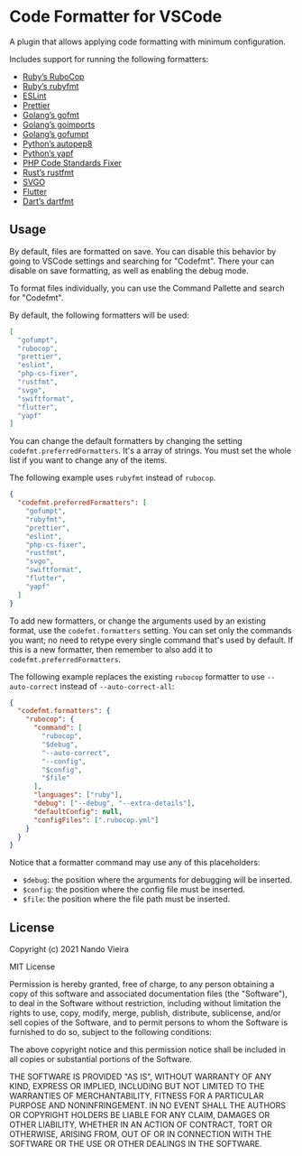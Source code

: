 # Code Formatter for VSCode

A plugin that allows applying code formatting with minimum configuration.

Includes support for running the following formatters:

- [Ruby’s RuboCop](https://rubocop.org)
- [Ruby’s rubyfmt](https://github.com/penelopezone/rubyfmt)
- [ESLint](https://eslint.org)
- [Prettier](https://prettier.io)
- [Golang’s gofmt](https://pkg.go.dev/cmd/gofmt)
- [Golang’s goimports](https://pkg.go.dev/golang.org/x/tools/cmd/goimports)
- [Golang’s gofumpt](https://pkg.go.dev/mvdan.cc/gofumpt)
- [Python’s autopep8](https://pypi.org/project/autopep8/)
- [Python’s yapf](https://pypi.org/project/yapf/)
- [PHP Code Standards Fixer](https://github.com/FriendsOfPHP/PHP-CS-Fixer)
- [Rust’s rustfmt](https://github.com/rust-lang/rustfmt)
- [SVGO](https://github.com/svg/svgo)
- [Flutter](https://flutter.dev/)
- [Dart’s dartfmt](https://dart.dev/tools/dartfmt)

## Usage

By default, files are formatted on save. You can disable this behavior by going
to VSCode settings and searching for "Codefmt". There your can disable on save
formatting, as well as enabling the debug mode.

To format files individually, you can use the Command Pallette and search for
"Codefmt".

By default, the following formatters will be used:

```json
[
  "gofumpt",
  "rubocop",
  "prettier",
  "eslint",
  "php-cs-fixer",
  "rustfmt",
  "svgo",
  "swiftformat",
  "flutter",
  "yapf"
]
```

You can change the default formatters by changing the setting
`codefmt.preferredFormatters`. It's a array of strings. You must set the whole
list if you want to change any of the items.

The following example uses `rubyfmt` instead of `rubocop`.

```json
{
  "codefmt.preferredFormatters": [
    "gofumpt",
    "rubyfmt",
    "prettier",
    "eslint",
    "php-cs-fixer",
    "rustfmt",
    "svgo",
    "swiftformat",
    "flutter",
    "yapf"
  ]
}
```

To add new formatters, or change the arguments used by an existing format, use
the `codefmt.formatters` setting. You can set only the commands you want; no
need to retype every single command that's used by default. If this is a new
formatter, then remember to also add it to `codefmt.preferredFormatters`.

The following example replaces the existing `rubocop` formatter to use
`--auto-correct` instead of `--auto-correct-all`:

```json
{
  "codefmt.formatters": {
    "rubocop": {
      "command": [
        "rubocop",
        "$debug",
        "--auto-correct",
        "--config",
        "$config",
        "$file"
      ],
      "languages": ["ruby"],
      "debug": ["--debug", "--extra-details"],
      "defaultConfig": null,
      "configFiles": [".rubocop.yml"]
    }
  }
}
```

Notice that a formatter command may use any of this placeholders:

- `$debug`: the position where the arguments for debugging will be inserted.
- `$config`: the position where the config file must be inserted.
- `$file`: the position where the file path must be inserted.

## License

Copyright (c) 2021 Nando Vieira

MIT License

Permission is hereby granted, free of charge, to any person obtaining a copy of
this software and associated documentation files (the "Software"), to deal in
the Software without restriction, including without limitation the rights to
use, copy, modify, merge, publish, distribute, sublicense, and/or sell copies of
the Software, and to permit persons to whom the Software is furnished to do so,
subject to the following conditions:

The above copyright notice and this permission notice shall be included in all
copies or substantial portions of the Software.

THE SOFTWARE IS PROVIDED "AS IS", WITHOUT WARRANTY OF ANY KIND, EXPRESS OR
IMPLIED, INCLUDING BUT NOT LIMITED TO THE WARRANTIES OF MERCHANTABILITY, FITNESS
FOR A PARTICULAR PURPOSE AND NONINFRINGEMENT. IN NO EVENT SHALL THE AUTHORS OR
COPYRIGHT HOLDERS BE LIABLE FOR ANY CLAIM, DAMAGES OR OTHER LIABILITY, WHETHER
IN AN ACTION OF CONTRACT, TORT OR OTHERWISE, ARISING FROM, OUT OF OR IN
CONNECTION WITH THE SOFTWARE OR THE USE OR OTHER DEALINGS IN THE SOFTWARE.
